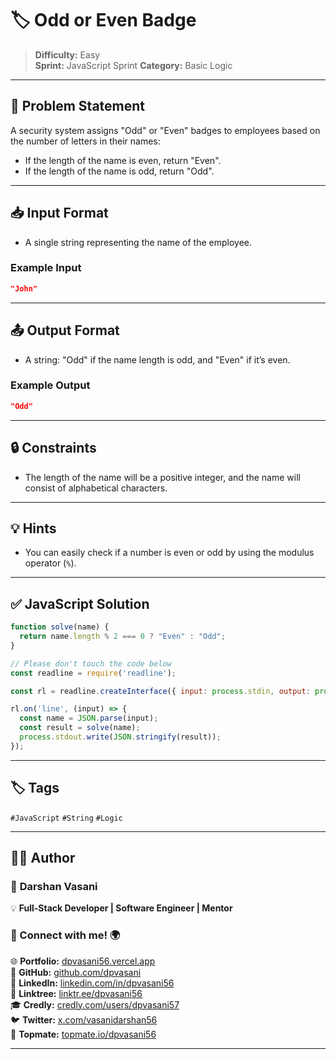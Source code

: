 
# 🏷️ Odd or Even Badge

> **Difficulty:** Easy  
> **Sprint:** JavaScript Sprint 
> **Category:** Basic Logic

---

## 📝 Problem Statement

A security system assigns "Odd" or "Even" badges to employees based on the number of letters in their names:

- If the length of the name is even, return "Even".
- If the length of the name is odd, return "Odd".

---

## 📥 Input Format

- A single string representing the name of the employee.

### Example Input

```json
"John"
```

---

## 📤 Output Format

- A string: "Odd" if the name length is odd, and "Even" if it’s even.

### Example Output

```json
"Odd"
```

---

## 🔒 Constraints

- The length of the name will be a positive integer, and the name will consist of alphabetical characters.

---

## 💡 Hints

- You can easily check if a number is even or odd by using the modulus operator (`%`).
  
---

## ✅ JavaScript Solution

```js
function solve(name) {
  return name.length % 2 === 0 ? "Even" : "Odd";
}

// Please don't touch the code below
const readline = require('readline');

const rl = readline.createInterface({ input: process.stdin, output: process.stdout });

rl.on('line', (input) => {
  const name = JSON.parse(input);
  const result = solve(name);
  process.stdout.write(JSON.stringify(result));
});
```

---

## 🏷️ Tags

`#JavaScript` `#String` `#Logic`

---
## 👨‍💻 Author  

### 🚀 **Darshan Vasani**  
💡 **Full-Stack Developer | Software Engineer | Mentor**    

### 🔗 Connect with me! 🌍  
🌐 **Portfolio:** [dpvasani56.vercel.app](https://dpvasani56.vercel.app/)  
🐙 **GitHub:** [github.com/dpvasani](https://github.com/dpvasani)  
💼 **LinkedIn:** [linkedin.com/in/dpvasani56](https://www.linkedin.com/in/dpvasani56/)  
🌳 **Linktree:** [linktr.ee/dpvasani56](https://linktr.ee/dpvasani56)  
🎓 **Credly:** [credly.com/users/dpvasani57](https://www.credly.com/users/dpvasani57/)  
🐦 **Twitter:** [x.com/vasanidarshan56](https://x.com/vasanidarshan56)  
📢 **Topmate:** [topmate.io/dpvasani56](https://topmate.io/dpvasani56)  

---
